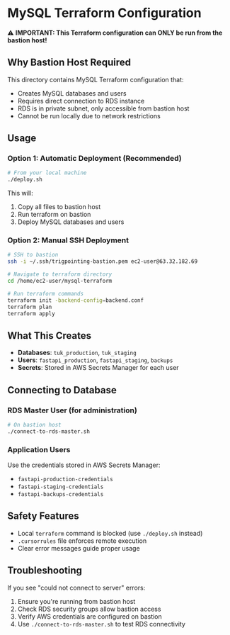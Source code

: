 # MySQL Terraform Configuration

⚠️ **IMPORTANT: This Terraform configuration can ONLY be run from the bastion host!**

## Why Bastion Host Required

This directory contains MySQL Terraform configuration that:
- Creates MySQL databases and users
- Requires direct connection to RDS instance
- RDS is in private subnet, only accessible from bastion host
- Cannot be run locally due to network restrictions

## Usage

### Option 1: Automatic Deployment (Recommended)
```bash
# From your local machine
./deploy.sh
```

This will:
1. Copy all files to bastion host
2. Run terraform on bastion
3. Deploy MySQL databases and users

### Option 2: Manual SSH Deployment
```bash
# SSH to bastion
ssh -i ~/.ssh/trigpointing-bastion.pem ec2-user@63.32.182.69

# Navigate to terraform directory
cd /home/ec2-user/mysql-terraform

# Run terraform commands
terraform init -backend-config=backend.conf
terraform plan
terraform apply
```

## What This Creates

- **Databases**: `tuk_production`, `tuk_staging`
- **Users**: `fastapi_production`, `fastapi_staging`, `backups`
- **Secrets**: Stored in AWS Secrets Manager for each user

## Connecting to Database

### RDS Master User (for administration)
```bash
# On bastion host
./connect-to-rds-master.sh
```

### Application Users
Use the credentials stored in AWS Secrets Manager:
- `fastapi-production-credentials`
- `fastapi-staging-credentials`
- `fastapi-backups-credentials`

## Safety Features

- Local `terraform` command is blocked (use `./deploy.sh` instead)
- `.cursorrules` file enforces remote execution
- Clear error messages guide proper usage

## Troubleshooting

If you see "could not connect to server" errors:
1. Ensure you're running from bastion host
2. Check RDS security groups allow bastion access
3. Verify AWS credentials are configured on bastion
4. Use `./connect-to-rds-master.sh` to test RDS connectivity
